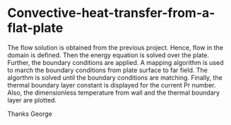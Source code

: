 # Convective-heat-transfer-from-a-flat-plate
The flow solution is obtained from the previous project.
Hence, flow in the domain is defined.
Then the energy equation is solved over the plate.
Further, the boundary conditions are applied.
A mapping algorithm is used to march the boundary conditions from plate surface to far field.
The algorthm is solved until the boundary conditions are matching.
Finally, the thermal boundary layer constant is displayed for the current Pr number. 
Also, the dimensionless temperature from wall and the thermal boundary layer are plotted.

Thanks
George
